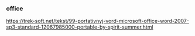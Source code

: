 ### office
https://trek-soft.net/tekst/99-portativnyj-vord-microsoft-office-word-2007-sp3-standard-12067985000-portable-by-spirit-summer.html

